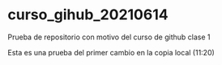 # curso_gihub_20210614
Prueba de repositorio con motivo del curso de github clase 1

Esta es una prueba del primer cambio en la copia local (11:20)
